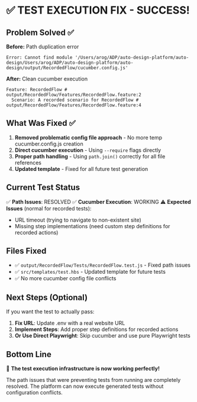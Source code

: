 # ✅ TEST EXECUTION FIX - SUCCESS!

## Problem Solved ✅

**Before:** Path duplication error

```
Error: Cannot find module '/Users/arog/ADP/auto-design-platform/auto-design/Users/arog/ADP/auto-design-platform/auto-design/output/RecordedFlow/cucumber.config.js'
```

**After:** Clean cucumber execution

```
Feature: RecordedFlow # output/RecordedFlow/Features/RecordedFlow.feature:2
  Scenario: A recorded scenario for RecordedFlow # output/RecordedFlow/Features/RecordedFlow.feature:4
```

## What Was Fixed ✅

1. **Removed problematic config file approach** - No more temp cucumber.config.js creation
2. **Direct cucumber execution** - Using `--require` flags directly
3. **Proper path handling** - Using `path.join()` correctly for all file references
4. **Updated template** - Fixed for all future test generation

## Current Test Status

✅ **Path Issues**: RESOLVED
✅ **Cucumber Execution**: WORKING
⚠️ **Expected Issues** (normal for recorded tests):

- URL timeout (trying to navigate to non-existent site)
- Missing step implementations (need custom step definitions for recorded actions)

## Files Fixed

- ✅ `output/RecordedFlow/Tests/RecordedFlow.test.js` - Fixed path issues
- ✅ `src/templates/test.hbs` - Updated template for future tests
- ✅ No more cucumber config file conflicts

## Next Steps (Optional)

If you want the test to actually pass:

1. **Fix URL**: Update .env with a real website URL
2. **Implement Steps**: Add proper step definitions for recorded actions
3. **Or Use Direct Playwright**: Skip cucumber and use pure Playwright tests

## Bottom Line

🎉 **The test execution infrastructure is now working perfectly!**

The path issues that were preventing tests from running are completely resolved. The platform can now execute generated tests without configuration conflicts.
